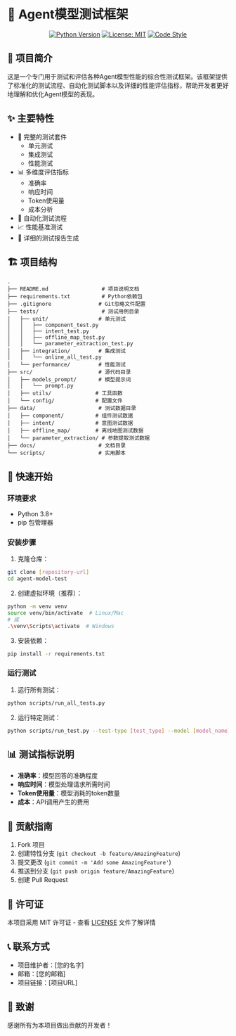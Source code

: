 # 🤖 Agent模型测试框架

<div align="center">

[![Python Version](https://img.shields.io/badge/python-3.8%2B-blue.svg)](https://www.python.org/downloads/)
[![License: MIT](https://img.shields.io/badge/License-MIT-yellow.svg)](https://opensource.org/licenses/MIT)
[![Code Style](https://img.shields.io/badge/code%20style-black-000000.svg)](https://github.com/psf/black)

</div>

## 📝 项目简介

这是一个专门用于测试和评估各种Agent模型性能的综合性测试框架。该框架提供了标准化的测试流程、自动化测试脚本以及详细的性能评估指标，帮助开发者更好地理解和优化Agent模型的表现。

## ✨ 主要特性

- 🧪 完整的测试套件
  - 单元测试
  - 集成测试
  - 性能测试
- 📊 多维度评估指标
  - 准确率
  - 响应时间
  - Token使用量
  - 成本分析
- 🔄 自动化测试流程
- 📈 性能基准测试
- 📝 详细的测试报告生成

## 🏗️ 项目结构

```
.
├── README.md                 # 项目说明文档
├── requirements.txt          # Python依赖包
├── .gitignore               # Git忽略文件配置
├── tests/                    # 测试用例目录
│   ├── unit/                # 单元测试
│   │   ├── component_test.py
│   │   ├── intent_test.py
│   │   ├── offline_map_test.py
│   │   └── parameter_extraction_test.py
│   ├── integration/         # 集成测试
│   │   └── online_all_test.py
│   └── performance/         # 性能测试
├── src/                     # 源代码目录
│   ├── models_prompt/       # 模型提示词
│   │   └── prompt.py
│   ├── utils/              # 工具函数
│   └── config/             # 配置文件
├── data/                    # 测试数据目录
│   ├── component/          # 组件测试数据
│   ├── intent/             # 意图测试数据
│   ├── offline_map/        # 离线地图测试数据
│   └── parameter_extraction/ # 参数提取测试数据
├── docs/                    # 文档目录
└── scripts/                 # 实用脚本
```

## 🚀 快速开始

### 环境要求

- Python 3.8+
- pip 包管理器

### 安装步骤

1. 克隆仓库：
```bash
git clone [repository-url]
cd agent-model-test
```

2. 创建虚拟环境（推荐）：
```bash
python -m venv venv
source venv/bin/activate  # Linux/Mac
# 或
.\venv\Scripts\activate  # Windows
```

3. 安装依赖：
```bash
pip install -r requirements.txt
```

### 运行测试

1. 运行所有测试：
```bash
python scripts/run_all_tests.py
```

2. 运行特定测试：
```bash
python scripts/run_test.py --test-type [test_type] --model [model_name]
```

## 📊 测试指标说明

- **准确率**：模型回答的准确程度
- **响应时间**：模型处理请求所需时间
- **Token使用量**：模型消耗的token数量
- **成本**：API调用产生的费用

## 🤝 贡献指南

1. Fork 项目
2. 创建特性分支 (`git checkout -b feature/AmazingFeature`)
3. 提交更改 (`git commit -m 'Add some AmazingFeature'`)
4. 推送到分支 (`git push origin feature/AmazingFeature`)
5. 创建 Pull Request

## 📄 许可证

本项目采用 MIT 许可证 - 查看 [LICENSE](LICENSE) 文件了解详情

## 📞 联系方式

- 项目维护者：[您的名字]
- 邮箱：[您的邮箱]
- 项目链接：[项目URL]

## 🙏 致谢

感谢所有为本项目做出贡献的开发者！